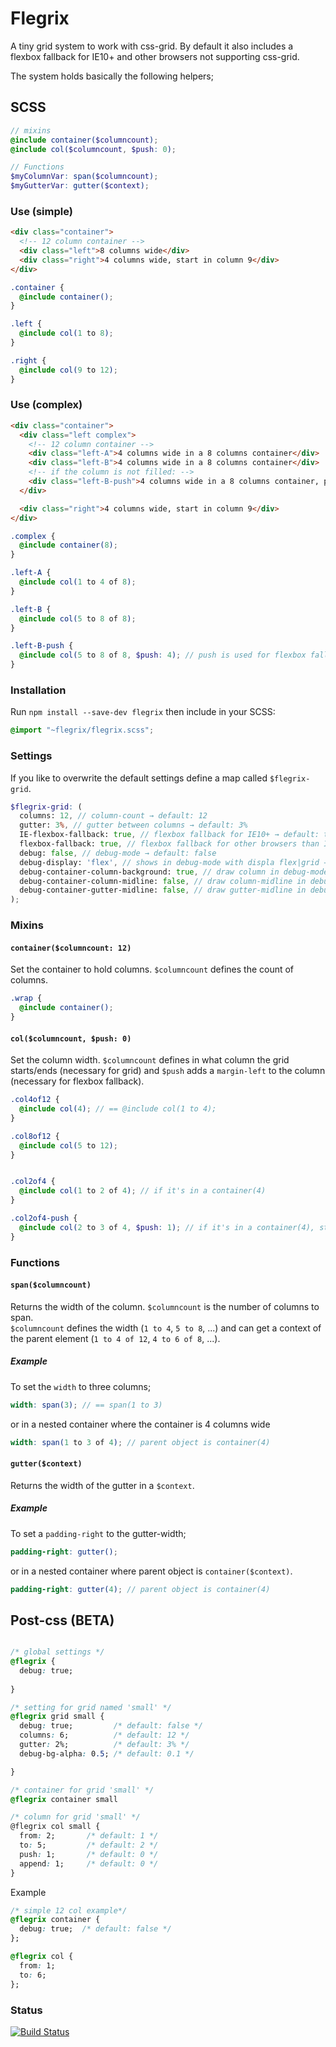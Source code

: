 # Flegrix
A tiny grid system to work with css-grid. By default it also includes a flexbox fallback for IE10+ and other browsers not supporting css-grid.


The system holds basically the following helpers;

## SCSS

```SCSS
// mixins
@include container($columncount);
@include col($columncount, $push: 0);

// Functions
$myColumnVar: span($columncount);
$myGutterVar: gutter($context);
```



### Use (simple)

```HTML
<div class="container">
  <!-- 12 column container -->
  <div class="left">8 columns wide</div>
  <div class="right">4 columns wide, start in column 9</div>
</div>
```

```SCSS
.container {
  @include container();
}

.left {
  @include col(1 to 8);
}

.right {
  @include col(9 to 12);
}
```

### Use (complex)

```HTML
<div class="container">
  <div class="left complex">
    <!-- 12 column container -->
    <div class="left-A">4 columns wide in a 8 columns container</div>
    <div class="left-B">4 columns wide in a 8 columns container</div>
    <!-- if the column is not filled: -->
    <div class="left-B-push">4 columns wide in a 8 columns container, push 4 columns</div>
  </div>

  <div class="right">4 columns wide, start in column 9</div>
</div>
```

```SCSS
.complex {
  @include container(8);
}

.left-A {
  @include col(1 to 4 of 8);
}

.left-B {
  @include col(5 to 8 of 8);
}

.left-B-push {
  @include col(5 to 8 of 8, $push: 4); // push is used for flexbox fallback
}
```

### Installation
Run `npm install --save-dev flegrix` then include in your SCSS:

```SCSS
@import "~flegrix/flegrix.scss";
```


### Settings
If you like to overwrite the default settings define a map called `$flegrix-grid`.

```SCSS
$flegrix-grid: (
  columns: 12, // column-count → default: 12
  gutter: 3%, // gutter between columns → default: 3%
  IE-flexbox-fallback: true, // flexbox fallback for IE10+ → default: true
  flexbox-fallback: true, // flexbox fallback for other browsers than IE10+ → default: true
  debug: false, // debug-mode → default: false
  debug-display: 'flex', // shows in debug-mode with displa flex|grid → default: flex
  debug-container-column-background: true, // draw column in debug-mode → default: true
  debug-container-column-midline: false, // draw column-midline in debug-mode → default: false
  debug-container-gutter-midline: false, // draw gutter-midline in debug-mode → default: false
);
```

### Mixins


#### `container($columncount: 12)`
Set the container to hold columns. `$columncount` defines the count of columns.

```SCSS
.wrap {
  @include container();
}
```

#### `col($columncount, $push: 0)`
Set the column width. `$columncount` defines in what column the grid starts/ends (necessary for grid) and `$push` adds a `margin-left` to the column (necessary for flexbox fallback).

```SCSS
.col4of12 {
  @include col(4); // == @include col(1 to 4);
}

.col8of12 {
  @include col(5 to 12);
}


.col2of4 {
  @include col(1 to 2 of 4); // if it's in a container(4)
}

.col2of4-push {
  @include col(2 to 3 of 4, $push: 1); // if it's in a container(4), starts on second column
}
```


### Functions

#### `span($columncount)`
Returns the width of the column. `$columncount` is the number of columns to span.  
`$columncount` defines the width (`1 to 4`, `5 to 8`, ...) and can get a context of the parent element (`1 to 4 of 12`, `4 to 6 of 8`, ...).

##### Example
To set the `width` to three columns;
```SCSS
width: span(3); // == span(1 to 3)
```
or in a nested container where the container is 4 columns wide
```SCSS
width: span(1 to 3 of 4); // parent object is container(4)
```

#### `gutter($context)`
Returns the width of the gutter in a `$context`.

##### Example
To set a `padding-right` to the gutter-width;
```SCSS
padding-right: gutter();
```
or in a nested container where parent object is `container($context)`.
```SCSS
padding-right: gutter(4); // parent object is container(4)
```



## Post-css (BETA)
```CSS

/* global settings */
@flegrix {
  debug: true;
  
}

/* setting for grid named 'small' */
@flegrix grid small {
  debug: true;         /* default: false */
  columns: 6;          /* default: 12 */
  gutter: 2%;          /* default: 3% */
  debug-bg-alpha: 0.5; /* default: 0.1 */

}

/* container for grid 'small' */
@flegrix container small

/* column for grid 'small' */
@flegrix col small {
  from: 2;       /* default: 1 */
  to: 5;         /* default: 2 */
  push: 1;       /* default: 0 */
  append: 1;     /* default: 0 */
}
```

Example
```CSS
/* simple 12 col example*/
@flegrix container {
  debug: true;  /* default: false */
};

@flegrix col {
  from: 1;
  to: 6;
};

```



### Status
[![Build Status](https://travis-ci.org/signalwerk/flegrix.svg?branch=master)](https://travis-ci.org/signalwerk/flegrix)
